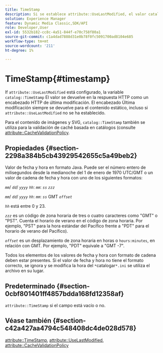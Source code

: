 ```yaml
---
title: TimeStamp
description: Si se establece attribute::UseLastModified, el valor catalog::TimeStamp se devuelve en la respuesta HTTP como un encabezado HTTP de Última modificación.
solution: Experience Manager
feature: Dynamic Media Classic,SDK/API
role: Developer,User
exl-id: 5532b182-cc8c-4a51-844f-e70c758f80a1
source-git-commit: c1a4dad7888d31e0b78f0fc5091700ad8104e685
workflow-type: tm+mt
source-wordcount: '211'
ht-degree: 1%

---
```


# TimeStamp{#timestamp}

If `attribute::UseLastModified` está configurado, la variable `catalog::TimeStamp` El valor se devuelve en la respuesta HTTP como un encabezado HTTP de última modificación. El encabezado Última modificación siempre se devuelve para el contenido estático, incluso si `attribute::UseLastModified` no se ha establecido.

Para el contenido de imágenes y SVG, `catalog::TimeStamp` también se utiliza para la validación de caché basada en catálogos (consulte [attribute::CacheValidationPolicy](/help/aem-is-ir-api/is-api/image-catalog/image-serving-api-ref/c-image-catalog-reference/c-attributes-reference/r-cachevalidationpolicy.md).

## Propiedades {#section-2298a384b5cb43929542655c5a49beb2}

Valor de fecha y hora en formato Java. Puede ser el número entero de milisegundos desde la medianoche del 1 de enero de 1970 UTC/GMT o un valor de cadena de fecha y hora con uno de los siguientes formatos:

*`mm`*/ *`dd`*/ *`yyyy`* *`hh`*: *`mm`*: *`ss`* *`zzz`*

*`mm`*/ *`dd`*/ *`yyyy`* *`hh`*: *`mm`*: *`ss`* GMT *`offset`*

*`hh`* está entre 0 y 23.

*`zzz`* es un código de zona horaria de tres o cuatro caracteres como &quot;GMT&quot; o &quot;PST&quot;. Cuenta el horario de verano en el código de zona horaria. Por ejemplo, &quot;PST&quot; para la hora estándar del Pacífico frente a &quot;PDT&quot; para el horario de verano del Pacífico).

*`offset`* es un desplazamiento de zona horaria en horas o `hours:minutes`, en relación con GMT. Por ejemplo, &quot;PDT&quot; equivale a &quot;GMT -7&quot;.

Todos los elementos de los valores de fecha y hora con formato de cadena deben estar presentes. Si el valor de fecha y hora no tiene el formato correcto, se ignora y se modifica la hora del `*`catalogar`*.ini` se utiliza el archivo en su lugar.

## Predeterminado {#section-0cbf801401ff4857bdda168fd12358af}

`attribute::TimeStamp` si el campo está vacío o no.

## Véase también {#section-c42a427aa4794c548408dc4de028d578}

[attribute::TimeStamp](../../../../../../is-api/image-catalog/image-serving-api-ref/c-image-catalog-reference/c-attributes-reference/r-timestamp.md#reference-4213c599a64942ee8cb9d80696b08296), [attribute::UseLastModified](../../../../../../is-api/image-catalog/image-serving-api-ref/c-image-catalog-reference/c-attributes-reference/r-uselastmodified.md#reference-73ecc421e6864a38aec5a4775f06b8e8), [attribute::CacheValidationPolicy](../../../../../../is-api/image-catalog/image-serving-api-ref/c-image-catalog-reference/c-attributes-reference/r-cachevalidationpolicy.md#reference-e55e52fd749041718a9af69fa2027b57)
